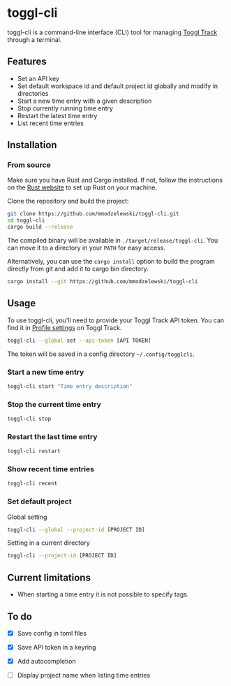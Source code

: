 # toggl-cli

toggl-cli is a command-line interface (CLI) tool for managing [Toggl Track](https://track.toggl.com/) through a terminal.

## Features

- Set an API key
- Set default workspace id and default project id globally and modify in directories
- Start a new time entry with a given description
- Stop currently running time entry
- Restart the latest time entry
- List recent time entries

## Installation

### From source

Make sure you have Rust and Cargo installed. If not, follow the instructions on the [Rust website](https://www.rust-lang.org/tools/install) to set up Rust on your machine.

Clone the repository and build the project:

```sh
git clone https://github.com/mmodzelewski/toggl-cli.git
cd toggl-cli
cargo build --release
```

The compiled binary will be available in `./target/release/toggl-cli`.
You can move it to a directory in your `PATH` for easy access.

Alternatively, you can use the `cargo install` option to build the program directly from git 
and add it to cargo bin directory.
```sh
cargo install --git https://github.com/mmodzelewski/toggl-cli
```

## Usage
To use toggl-cli, you'll need to provide your Toggl Track API token. You can find it in [Profile settings](https://track.toggl.com/profile) on Toggl Track.

```sh
toggl-cli --global set --api-token [API TOKEN]
```

The token will be saved in a config directory `~/.config/togglcli`.

### Start a new time entry
```sh
toggl-cli start "Time entry description" 
```

### Stop the current time entry
```sh
toggl-cli stop
```

### Restart the last time entry
```sh
toggl-cli restart
```

### Show recent time entries
```sh
toggl-cli recent
```

### Set default project
Global setting
```sh
toggl-cli --global --project-id [PROJECT ID]
```

Setting in a current directory
```sh
toggl-cli --project-id [PROJECT ID]
```

## Current limitations
- When starting a time entry it is not possible to specify tags.

## To do

- [x] Save config in toml files
- [x] Save API token in a keyring
- [x] Add autocompletion
- [ ] Display project name when listing time entries

